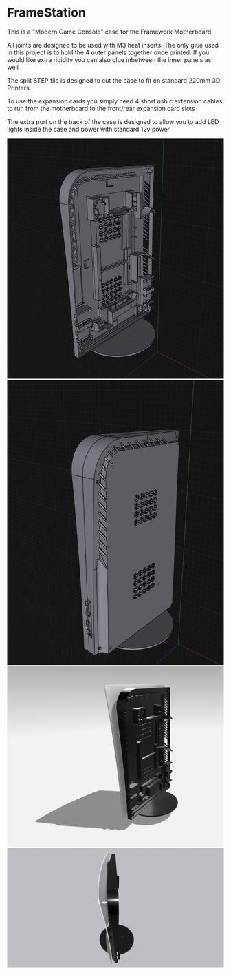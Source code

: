 # FrameStation
 This is a "Modern Game Console" case for the Framework Motherboard. 

All joints are designed to be used with M3 heat inserts. The only glue used in this project is to hold the 4 outer panels together once printed. If you would like extra rigidity you can also glue inbetween the inner panels as well

The split STEP file is designed to cut the case to fit on standard 220mm 3D Printers 

To use the expansion cards you simply need 4 short usb c extension cables to run from the motherboard to the front/rear expansion card slots

The extra port on the back of the case is designed to allow you to add LED lights inside the case and power with standard 12v power

![Screenshot1](https://github.com/whatthefilament/FrameStation/blob/main/Images/screenshot1.png)
![Screenshot2](https://github.com/whatthefilament/FrameStation/blob/main/Images/screenshot2.png)
![Screenshot3](https://github.com/whatthefilament/FrameStation/blob/main/Images/screenshot3.png)
![Screenshot4](https://github.com/whatthefilament/FrameStation/blob/main/Images/screenshot4.png)
